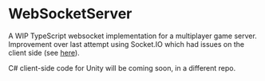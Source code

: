 # WebSocketServer

A WIP TypeScript websocket implementation for a multiplayer game server. Improvement over last attempt using Socket.IO which had issues on the client side (see [here](https://github.com/J0m1ty/UnityServer)).

C# client-side code for Unity will be coming soon, in a different repo.
